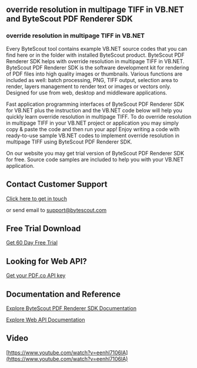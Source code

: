 ## override resolution in multipage TIFF in VB.NET and ByteScout PDF Renderer SDK

### override resolution in multipage TIFF in VB.NET

Every ByteScout tool contains example VB.NET source codes that you can find here or in the folder with installed ByteScout product. ByteScout PDF Renderer SDK helps with override resolution in multipage TIFF in VB.NET. ByteScout PDF Renderer SDK is the software development kit for rendering of PDF files into high quality images or thumbnails. Various functions are included as well: batch processing, PNG, TIFF output, selection area to render, layers management to render text or images or vectors only. Designed for use from web, desktop and middleware applications.

Fast application programming interfaces of ByteScout PDF Renderer SDK for VB.NET plus the instruction and the VB.NET code below will help you quickly learn override resolution in multipage TIFF. To do override resolution in multipage TIFF in your VB.NET project or application you may simply copy & paste the code and then run your app! Enjoy writing a code with ready-to-use sample VB.NET codes to implement override resolution in multipage TIFF using ByteScout PDF Renderer SDK.

On our website you may get trial version of ByteScout PDF Renderer SDK for free. Source code samples are included to help you with your VB.NET application.

## Contact Customer Support

[Click here to get in touch](https://bytescout.zendesk.com/hc/en-us/requests/new?subject=ByteScout%20PDF%20Renderer%20SDK%20Question)

or send email to [support@bytescout.com](mailto:support@bytescout.com?subject=ByteScout%20PDF%20Renderer%20SDK%20Question) 

## Free Trial Download

[Get 60 Day Free Trial](https://bytescout.com/download/web-installer?utm_source=github-readme)

## Looking for Web API? 

[Get your PDF.co API key](https://pdf.co/documentation/api?utm_source=github-readme)

## Documentation and Reference

[Explore ByteScout PDF Renderer SDK Documentation](https://bytescout.com/documentation/index.html?utm_source=github-readme)

[Explore Web API Documentation](https://pdf.co/documentation/api?utm_source=github-readme)

## Video

[https://www.youtube.com/watch?v=eenhl7106lA](https://www.youtube.com/watch?v=eenhl7106lA)